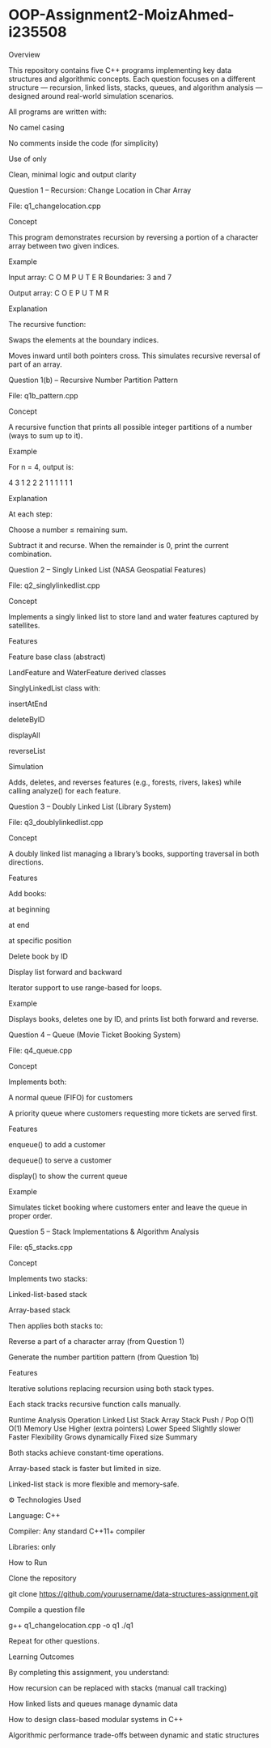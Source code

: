 # OOP-Assignment2-MoizAhmed-i235508
Overview

This repository contains five C++ programs implementing key data structures and algorithmic concepts.
Each question focuses on a different structure — recursion, linked lists, stacks, queues, and algorithm analysis — designed around real-world simulation scenarios.

All programs are written with:

No camel casing

No comments inside the code (for simplicity)

Use of only <iostream>

Clean, minimal logic and output clarity

 Question 1 – Recursion: Change Location in Char Array

File: q1_changelocation.cpp

Concept

This program demonstrates recursion by reversing a portion of a character array between two given indices.

Example

Input array:
C O M P U T E R
Boundaries: 3 and 7

Output array:
C O E P U T M R

Explanation

The recursive function:

Swaps the elements at the boundary indices.

Moves inward until both pointers cross.
This simulates recursive reversal of part of an array.

 Question 1(b) – Recursive Number Partition Pattern

File: q1b_pattern.cpp

Concept

A recursive function that prints all possible integer partitions of a number (ways to sum up to it).

Example

For n = 4, output is:

4
3 1
2 2
2 1 1
1 1 1 1

Explanation

At each step:

Choose a number ≤ remaining sum.

Subtract it and recurse.
When the remainder is 0, print the current combination.

 Question 2 – Singly Linked List (NASA Geospatial Features)

File: q2_singlylinkedlist.cpp

Concept

Implements a singly linked list to store land and water features captured by satellites.

Features

Feature base class (abstract)

LandFeature and WaterFeature derived classes

SinglyLinkedList class with:

insertAtEnd

deleteByID

displayAll

reverseList

Simulation

Adds, deletes, and reverses features (e.g., forests, rivers, lakes) while calling analyze() for each feature.

 Question 3 – Doubly Linked List (Library System)

File: q3_doublylinkedlist.cpp

Concept

A doubly linked list managing a library’s books, supporting traversal in both directions.

Features

Add books:

at beginning

at end

at specific position

Delete book by ID

Display list forward and backward

Iterator support to use range-based for loops.

Example

Displays books, deletes one by ID, and prints list both forward and reverse.

Question 4 – Queue (Movie Ticket Booking System)

File: q4_queue.cpp

Concept

Implements both:

A normal queue (FIFO) for customers

A priority queue where customers requesting more tickets are served first.

Features

enqueue() to add a customer

dequeue() to serve a customer

display() to show the current queue

Example

Simulates ticket booking where customers enter and leave the queue in proper order.

 Question 5 – Stack Implementations & Algorithm Analysis

File: q5_stacks.cpp

Concept

Implements two stacks:

Linked-list-based stack

Array-based stack

Then applies both stacks to:

Reverse a part of a character array (from Question 1)

Generate the number partition pattern (from Question 1b)

Features

Iterative solutions replacing recursion using both stack types.

Each stack tracks recursive function calls manually.

Runtime Analysis
Operation	Linked List Stack	Array Stack
Push / Pop	O(1)	O(1)
Memory Use	Higher (extra pointers)	Lower
Speed	Slightly slower	Faster
Flexibility	Grows dynamically	Fixed size
Summary

Both stacks achieve constant-time operations.

Array-based stack is faster but limited in size.

Linked-list stack is more flexible and memory-safe.

⚙ Technologies Used

Language: C++

Compiler: Any standard C++11+ compiler

Libraries: <iostream> only

 How to Run

Clone the repository

git clone https://github.com/yourusername/data-structures-assignment.git


Compile a question file

g++ q1_changelocation.cpp -o q1
./q1


Repeat for other questions.

 Learning Outcomes

By completing this assignment, you understand:

How recursion can be replaced with stacks (manual call tracking)

How linked lists and queues manage dynamic data

How to design class-based modular systems in C++

Algorithmic performance trade-offs between dynamic and static structures
